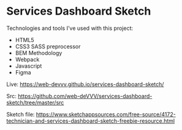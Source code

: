 # Services Dashboard Sketch

Technologies and tools I've used with this project:

  - HTML5
  - CSS3 SASS preprocessor
  - BEM Methodology
  - Webpack
  - Javascript
  - Figma

  Live: https://web-devvv.github.io/services-dashboard-sketch/

  Src: https://github.com/web-deVVV/services-dashboard-sketch/tree/master/src

  Sketch file: https://www.sketchappsources.com/free-source/4172-technician-and-services-dashboard-sketch-freebie-resource.html